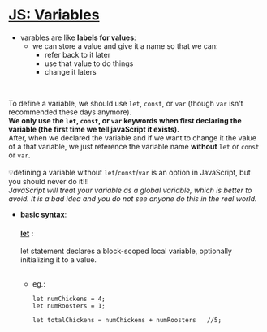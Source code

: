 # **[JS: Variables](https://developer.mozilla.org/en-US/docs/Web/JavaScript/Guide/Grammar_and_types#declarations)**
  - varables are like __labels for values__:
    - we can store a value and give it a name so that we can:
      - refer back to it later
      - use that value to do things
      - change it laters


<br>

 To define a variable, we should use `let`, `const`, or `var` (though `var` isn't recommended these days anymore).      
 **We only use the `let`, `const`, or `var` keywords when first declaring the variable (the first time we tell javaScript it exists).**      
 After, when we declared the variable and if we want to change it the value of a that variable, we just reference the variable name **without** `let` or `const` or `var`.    
<br>
💡defining a variable without `let`/`const`/`var` is an option in JavaScript, but you should never do it!!!  
  *JavaScript will treat your variable as a global variable, which is better to avoid. It is a bad idea and you do not see anyone do this in the real world.*

- **basic syntax**:   
  #### [**let**](https://developer.mozilla.org/en-US/docs/Web/JavaScript/Reference/Statements/let)  :    
  let statement declares a block-scoped local variable, optionally initializing it to a value.

  <br>

  -   eg.:   
      ```
      let numChickens = 4;
      let numRoosters = 1;

      let totalChickens = numChickens + numRoosters   //5;
      ```


     
